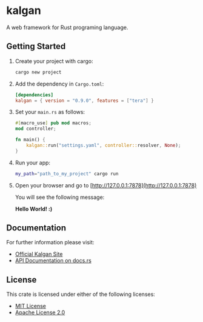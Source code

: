 # kalgan

A web framework for Rust programing language.


## Getting Started

1. Create your project with cargo:
    ```bash
    cargo new project
    ```

2. Add the dependency in `Cargo.toml`:
    ```toml
    [dependencies]
    kalgan = { version = "0.9.0", features = ["tera"] }
    ```

3. Set your `main.rs` as follows: 
    ```rust
    #[macro_use] pub mod macros;
    mod controller;
    
    fn main() {
        kalgan::run("settings.yaml", controller::resolver, None);
    }
    ```

4. Run your app:
    ```bash
    my_path="path_to_my_project" cargo run
    ```

5. Open your browser and go to [http://127.0.0.1:7878](http://127.0.0.1:7878)

    You will see the following message:


    **Hello World! :)**


## Documentation

For further information please visit:

* [Official Kalgan Site](https://kalgan.eduardocasas.com)
* [API Documentation on docs.rs](https://docs.rs/kalgan)


## License

This crate is licensed under either of the following licenses:

* [MIT License](https://choosealicense.com/licenses/mit/)
* [Apache License 2.0](https://choosealicense.com/licenses/apache-2.0/)
